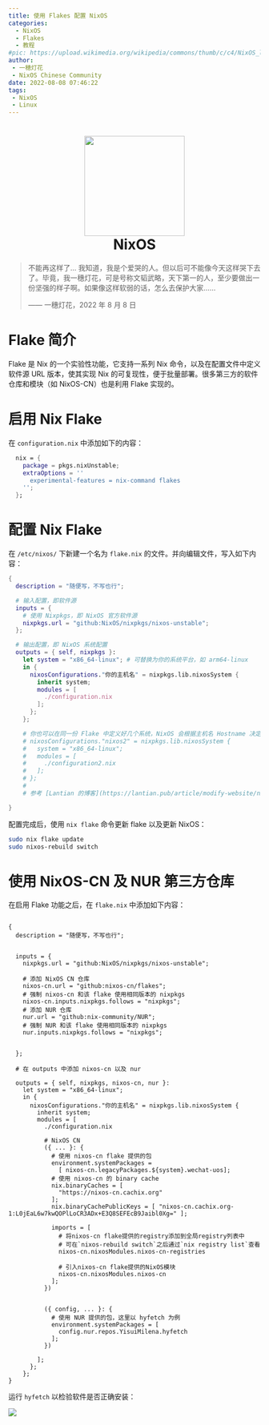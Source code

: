 ```yaml
---
title: 使用 Flakes 配置 NixOS
categories: 
  - NixOS
  - Flakes
  - 教程
#pic: https://upload.wikimedia.org/wikipedia/commons/thumb/c/c4/NixOS_logo.svg/1280px-NixOS_logo.svg.png
author: 
 - 一穂灯花
 - NixOS Chinese Community
date: 2022-08-08 07:46:22
tags: 
 - NixOS
 - Linux
---
```


<h1 align="center">
  <img src="https://pic.lanta.cyou/img/nix-snowflake.svg" width="200">
  <br>NixOS<br>
</h1>

<div class="info">

> 不能再这样了... 我知道，我是个爱哭的人。但以后可不能像今天这样哭下去了。毕竟，我一穗灯花，可是号称文韬武略，天下第一的人，至少要做出一份坚强的样子啊。如果像这样软弱的话，怎么去保护大家……
> 
> —— 一穗灯花，2022 年 8 月 8 日

# Flake 简介

Flake 是 Nix 的一个实验性功能，它支持一系列 Nix 命令，以及在配置文件中定义软件源 URL 版本，使其实现 Nix 的可复现性，便于批量部署。很多第三方的软件仓库和模块（如 NixOS-CN）也是利用 Flake 实现的。

# 启用 Nix Flake

在 `configuration.nix` 中添加如下的内容：

```nix
  nix = {
    package = pkgs.nixUnstable;
    extraOptions = ''
      experimental-features = nix-command flakes
    '';
  };
```

# 配置 Nix Flake

在 `/etc/nixos/` 下新建一个名为 `flake.nix` 的文件。并向编辑文件，写入如下内容：

```nix
{
  description = "随便写，不写也行";

  # 输入配置，即软件源
  inputs = {
    # 使用 Nixpkgs，即 NixOS 官方软件源
    nixpkgs.url = "github:NixOS/nixpkgs/nixos-unstable";
  };

  # 输出配置，即 NixOS 系统配置
  outputs = { self, nixpkgs }:
    let system = "x86_64-linux"; # 可替换为你的系统平台，如 arm64-linux
    in {
      nixosConfigurations."你的主机名" = nixpkgs.lib.nixosSystem {
        inherit system;
        modules = [
          ./configuration.nix
        ];
      };
    };

    # 你也可以在同一份 Flake 中定义好几个系统，NixOS 会根据主机名 Hostname 决定用哪个
    # nixosConfigurations."nixos2" = nixpkgs.lib.nixosSystem {
    #   system = "x86_64-linux";
    #   modules = [
    #     ./configuration2.nix
    #   ];
    # };
    #
    # 参考 [Lantian 的博客](https://lantian.pub/article/modify-website/nixos-initial-config-flake-deploy.lantian/)

}
```

配置完成后，使用 `nix flake` 命令更新 flake 以及更新 NixOS：

```bash
sudo nix flake update
sudo nixos-rebuild switch
```
# 使用 NixOS-CN 及 NUR 第三方仓库

在启用 Flake 功能之后，在 `flake.nix` 中添加如下内容：

```

{
  description = "随便写，不写也行";


  inputs = {
    nixpkgs.url = "github:NixOS/nixpkgs/nixos-unstable";

    # 添加 NixOS CN 仓库
    nixos-cn.url = "github:nixos-cn/flakes";
    # 强制 nixos-cn 和该 flake 使用相同版本的 nixpkgs
    nixos-cn.inputs.nixpkgs.follows = "nixpkgs";
    # 添加 NUR 仓库
    nur.url = "github:nix-community/NUR";
    # 强制 NUR 和该 flake 使用相同版本的 nixpkgs
    nur.inputs.nixpkgs.follows = "nixpkgs";


  };

  # 在 outputs 中添加 nixos-cn 以及 nur

  outputs = { self, nixpkgs, nixos-cn, nur }:
    let system = "x86_64-linux";
    in {
      nixosConfigurations."你的主机名" = nixpkgs.lib.nixosSystem {
        inherit system;
        modules = [
          ./configuration.nix
          
          # NixOS CN
          ({ ... }: {
            # 使用 nixos-cn flake 提供的包
            environment.systemPackages =
              [ nixos-cn.legacyPackages.${system}.wechat-uos];
            # 使用 nixos-cn 的 binary cache
            nix.binaryCaches = [
              "https://nixos-cn.cachix.org"
            ];
            nix.binaryCachePublicKeys = [ "nixos-cn.cachix.org-1:L0jEaL6w7kwQOPlLoCR3ADx+E3Q8SEFEcB9Jaibl0Xg=" ];

            imports = [
              # 将nixos-cn flake提供的registry添加到全局registry列表中
              # 可在`nixos-rebuild switch`之后通过`nix registry list`查看
              nixos-cn.nixosModules.nixos-cn-registries

              # 引入nixos-cn flake提供的NixOS模块
              nixos-cn.nixosModules.nixos-cn
            ];
          })

          
          ({ config, ... }: {
            # 使用 NUR 提供的包，这里以 hyfetch 为例
            environment.systemPackages = [ 
              config.nur.repos.YisuiMilena.hyfetch
            ];
          })

        ];
      };
    };
}
```
运行 `hyfetch` 以检验软件是否正确安装：

![](/images/hyfetch.png)